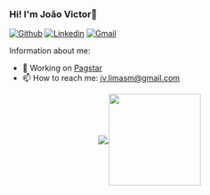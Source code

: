 ### Hi! I'm João Victor👋

[![Github](https://img.shields.io/badge/-Github-000?style=flat&logo=Github&logoColor=white)](https://github.com/joaolimasm)
[![Linkedin](https://img.shields.io/badge/-LinkedIn-blue?style=flat&logo=Linkedin&logoColor=white)](https://www.linkedin.com/in/jo%C3%A3o-victor-magalh%C3%A3es-ab7b7514b/)
[![Gmail](http://img.shields.io/badge/-Gmail-8e24aa?style=flat&logo=Gmail&logoColor=white)](mailto:jv.limasm@gmail.com)

Information about me:

- 💼 Working on [Pagstar](https://www.pagstar.com/)
- 📫 How to reach me: jv.limasm@gmail.com

<p align="center">
  <a href="https://github.com/joaolimasm/github-readme-stats">
    <img
      align="center"
      src="https://github-readme-stats.vercel.app/api/top-langs/?username=joaolimasm&layout=compact&&title_color=ffffff&icon_color=2A75CF&text_color=daf7dc&bg_color=191919"
    />
  </a>
  <a href="https://github.com/joaolimasm/github-readme-stats">
    <img
      align="center"
      height="165"
      src="https://github-readme-stats.vercel.app/api?username=joaolimasm&show_icons=true&hide_border_color=ffffff&theme=radical"
    />
  </a>
</p>

<!--
**joaolimasm/joaolimasm** is a ✨ _special_ ✨ repository because its `README.md` (this file) appears on your GitHub profile.

Here are some ideas to get you started:

- 🔭 I’m currently working on ...
- 🌱 I’m currently learning ...
- 👯 I’m looking to collaborate on ...
- 🤔 I’m looking for help with ...
- 💬 Ask me about ...
- 📫 How to reach me: ...
- 😄 Pronouns: ...
- ⚡ Fun fact: ...
-->
